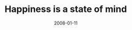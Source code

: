 ---
layout: base.njk
title : 'Happiness is a state of mind' 
view_title : 'Happiness is a state of mind' 
year : '2008' 
date : '2008-01-11' 
img_file : '/drawing/happinessisastateofmind.png' 
html_file : 'happinessisastateofmind' 
next_html : 'youwillsurelyregretthis.html' 
year_order : '22' 
permalink : "title/{{html_file}}.html"
---